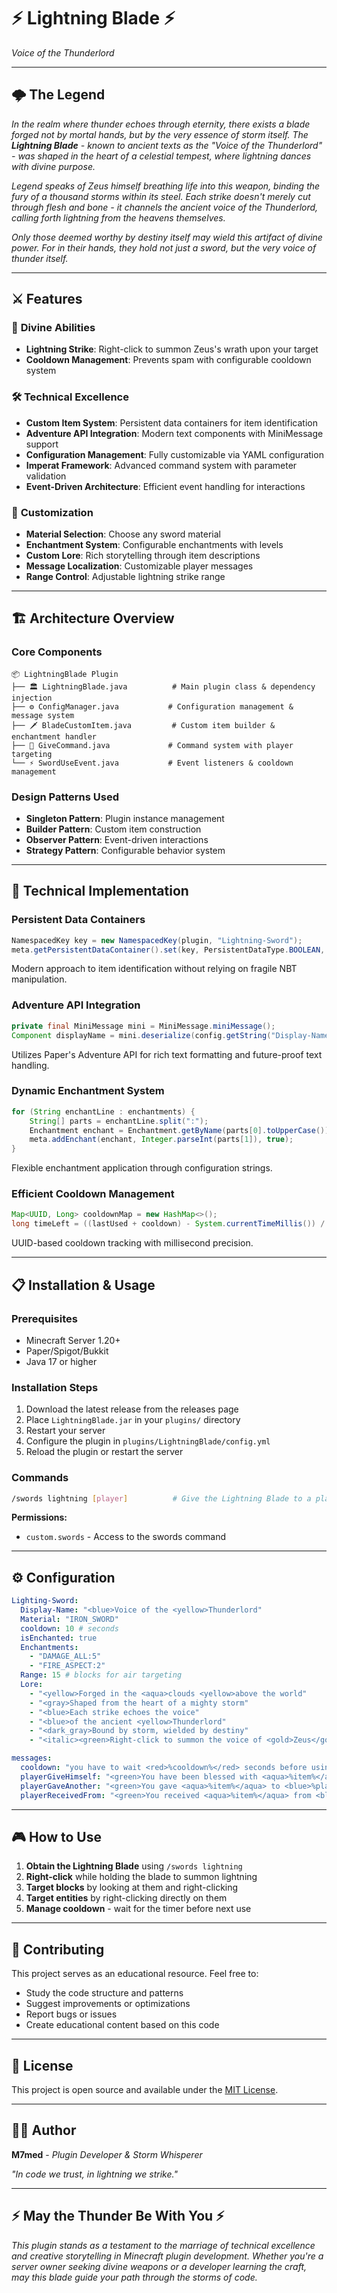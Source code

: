 # ⚡ Lightning Blade ⚡
*Voice of the Thunderlord*



---

## 🌩️ **The Legend**

*In the realm where thunder echoes through eternity, there exists a blade forged not by mortal hands, but by the very essence of storm itself. The **Lightning Blade** - known to ancient texts as the "Voice of the Thunderlord" - was shaped in the heart of a celestial tempest, where lightning dances with divine purpose.*

*Legend speaks of Zeus himself breathing life into this weapon, binding the fury of a thousand storms within its steel. Each strike doesn't merely cut through flesh and bone - it channels the ancient voice of the Thunderlord, calling forth lightning from the heavens themselves.*

*Only those deemed worthy by destiny itself may wield this artifact of divine power. For in their hands, they hold not just a sword, but the very voice of thunder itself.*

---

## ⚔️ **Features**

### 🎯 **Divine Abilities**
- **Lightning Strike**: Right-click to summon Zeus's wrath upon your target
- **Cooldown Management**: Prevents spam with configurable cooldown system

### 🛠️ **Technical Excellence**
- **Custom Item System**: Persistent data containers for item identification
- **Adventure API Integration**: Modern text components with MiniMessage support
- **Configuration Management**: Fully customizable via YAML configuration
- **Imperat Framework**: Advanced command system with parameter validation
- **Event-Driven Architecture**: Efficient event handling for interactions

### 🎨 **Customization**
- **Material Selection**: Choose any sword material
- **Enchantment System**: Configurable enchantments with levels
- **Custom Lore**: Rich storytelling through item descriptions
- **Message Localization**: Customizable player messages
- **Range Control**: Adjustable lightning strike range

---

## 🏗️ **Architecture Overview**

### **Core Components**

```
📦 LightningBlade Plugin
├── 🏛️ LightningBlade.java          # Main plugin class & dependency injection
├── ⚙️ ConfigManager.java           # Configuration management & message system
├── 🗡️ BladeCustomItem.java         # Custom item builder & enchantment handler  
├── 💬 GiveCommand.java             # Command system with player targeting
└── ⚡ SwordUseEvent.java           # Event listeners & cooldown management
```

### **Design Patterns Used**
- **Singleton Pattern**: Plugin instance management
- **Builder Pattern**: Custom item construction
- **Observer Pattern**: Event-driven interactions
- **Strategy Pattern**: Configurable behavior system

---

## 🔧 **Technical Implementation**

### **Persistent Data Containers**
```java
NamespacedKey key = new NamespacedKey(plugin, "Lightning-Sword");
meta.getPersistentDataContainer().set(key, PersistentDataType.BOOLEAN, true);
```
Modern approach to item identification without relying on fragile NBT manipulation.

### **Adventure API Integration**
```java
private final MiniMessage mini = MiniMessage.miniMessage();
Component displayName = mini.deserialize(config.getString("Display-Name"));
```
Utilizes Paper's Adventure API for rich text formatting and future-proof text handling.

### **Dynamic Enchantment System**
```java
for (String enchantLine : enchantments) {
    String[] parts = enchantLine.split(":");
    Enchantment enchant = Enchantment.getByName(parts[0].toUpperCase());
    meta.addEnchant(enchant, Integer.parseInt(parts[1]), true);
}
```
Flexible enchantment application through configuration strings.

### **Efficient Cooldown Management**
```java
Map<UUID, Long> cooldownMap = new HashMap<>();
long timeLeft = ((lastUsed + cooldown) - System.currentTimeMillis()) / 1000;
```
UUID-based cooldown tracking with millisecond precision.

---

## 📋 **Installation & Usage**

### **Prerequisites**
- Minecraft Server 1.20+
- Paper/Spigot/Bukkit
- Java 17 or higher

### **Installation Steps**
1. Download the latest release from the releases page
2. Place `LightningBlade.jar` in your `plugins/` directory
3. Restart your server
4. Configure the plugin in `plugins/LightningBlade/config.yml`
5. Reload the plugin or restart the server

### **Commands**
```bash
/swords lightning [player]          # Give the Lightning Blade to a player
```

**Permissions:**
- `custom.swords` - Access to the swords command

---

## ⚙️ **Configuration**

```yaml
Lighting-Sword:
  Display-Name: "<blue>Voice of the <yellow>Thunderlord"
  Material: "IRON_SWORD"
  cooldown: 10 # seconds
  isEnchanted: true
  Enchantments:
    - "DAMAGE_ALL:5"
    - "FIRE_ASPECT:2"
  Range: 15 # blocks for air targeting
  Lore:
    - "<yellow>Forged in the <aqua>clouds <yellow>above the world"
    - "<gray>Shaped from the heart of a mighty storm"
    - "<blue>Each strike echoes the voice"
    - "<blue>of the ancient <yellow>Thunderlord"
    - "<dark_gray>Bound by storm, wielded by destiny"
    - "<italic><green>Right-click to summon the voice of <gold>Zeus</gold></green></italic>"

messages:
  cooldown: "you have to wait <red>%cooldown%</red> seconds before using %itemname%"
  playerGiveHimself: "<green>You have been blessed with <aqua>%item%</aqua>!"
  playerGaveAnother: "<green>You gave <aqua>%item%</aqua> to <blue>%player%</blue>!"
  playerReceivedFrom: "<green>You received <aqua>%item%</aqua> from <blue>%sender%</blue>!"
```

---

## 🎮 **How to Use**

1. **Obtain the Lightning Blade** using `/swords lightning`
2. **Right-click** while holding the blade to summon lightning
3. **Target blocks** by looking at them and right-clicking
4. **Target entities** by right-clicking directly on them
5. **Manage cooldown** - wait for the timer before next use

---

## 🤝 **Contributing**

This project serves as an educational resource. Feel free to:
- Study the code structure and patterns
- Suggest improvements or optimizations
- Report bugs or issues
- Create educational content based on this code

---

## 📄 **License**

This project is open source and available under the [MIT License](LICENSE).

---

## 👨‍💻 **Author**

**M7med** - *Plugin Developer & Storm Whisperer*

*"In code we trust, in lightning we strike."*

---

## ⚡ **May the Thunder Be With You** ⚡

*This plugin stands as a testament to the marriage of technical excellence and creative storytelling in Minecraft plugin development. Whether you're a server owner seeking divine weapons or a developer learning the craft, may this blade guide your path through the storms of code.*
